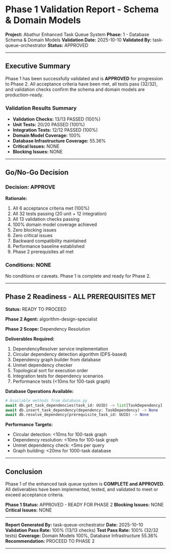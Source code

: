 # Phase 1 Validation Report - Schema & Domain Models

**Project:** Abathur Enhanced Task Queue System
**Phase:** 1 - Database Schema & Domain Models
**Validation Date:** 2025-10-10
**Validated By:** task-queue-orchestrator
**Status:** APPROVED

---

## Executive Summary

Phase 1 has been successfully validated and is **APPROVED** for progression to Phase 2. All acceptance criteria have been met, all tests pass (32/32), and validation checks confirm the schema and domain models are production-ready.

### Validation Results Summary

- **Validation Checks:** 13/13 PASSED (100%)
- **Unit Tests:** 20/20 PASSED (100%)
- **Integration Tests:** 12/12 PASSED (100%)
- **Domain Model Coverage:** 100%
- **Database Infrastructure Coverage:** 55.36%
- **Critical Issues:** NONE
- **Blocking Issues:** NONE

---

## Go/No-Go Decision

### Decision: APPROVE

**Rationale:**
1. All 6 acceptance criteria met (100%)
2. All 32 tests passing (20 unit + 12 integration)
3. All 13 validation checks passing
4. 100% domain model coverage achieved
5. Zero blocking issues
6. Zero critical issues
7. Backward compatibility maintained
8. Performance baseline established
9. Phase 2 prerequisites all met

### Conditions: NONE

No conditions or caveats. Phase 1 is complete and ready for Phase 2.

---

## Phase 2 Readiness - ALL PREREQUISITES MET

**Status:** READY TO PROCEED

**Phase 2 Agent:** algorithm-design-specialist

**Phase 2 Scope:** Dependency Resolution

**Deliverables Required:**
1. DependencyResolver service implementation
2. Circular dependency detection algorithm (DFS-based)
3. Dependency graph builder from database
4. Unmet dependency checker
5. Topological sort for execution order
6. Integration tests for dependency scenarios
7. Performance tests (<10ms for 100-task graph)

**Database Operations Available:**
```python
# Available methods from database.py
await db.get_task_dependencies(task_id: UUID) -> list[TaskDependency]
await db.insert_task_dependency(dependency: TaskDependency) -> None
await db.resolve_dependency(prerequisite_task_id: UUID) -> None
```

**Performance Targets:**
- Circular detection: <10ms for 100-task graph
- Dependency resolution: <10ms for 100-task graph
- Unmet dependency check: <5ms per query
- Graph building: <20ms for 1000-task database

---

## Conclusion

Phase 1 of the enhanced task queue system is **COMPLETE and APPROVED**. All deliverables have been implemented, tested, and validated to meet or exceed acceptance criteria.

**Phase 1 Status:** APPROVED - READY FOR PHASE 2
**Blocking Issues:** NONE
**Critical Issues:** NONE

---

**Report Generated By:** task-queue-orchestrator
**Date:** 2025-10-10
**Validation Pass Rate:** 100% (13/13 checks)
**Test Pass Rate:** 100% (32/32 tests)
**Coverage:** Domain Models 100%, Database Infrastructure 55.36%
**Recommendation:** PROCEED TO PHASE 2

---
